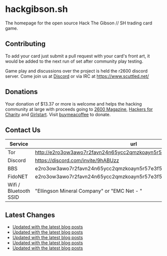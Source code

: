 # hackgibson.sh
The homepage for the open source Hack The Gibson // SH trading card game.


## Contributing

To add your card just submit a pull request with your card's front art, it would be added to the next run of set after community play testing.

Game play and discussions over the project is held the r2600 discord server. Come join us at [Discord](https://discord.com/invite/9hABUzz) or via IRC at https://www.scuttled.net/


## Donations

Your donation of $13.37 or more is welcome and helps the hacking community at large with proceeds going to [2600 Magazine](https://2600.com/), [Hackers for Charity](https://hackersforcharity.org) and [Girlstart](https://girlstart.org).  Visit [buymeacoffee](https://www.buymeacoffee.com/hackgibson.sh) to donate.


## Contact Us

Service | url
-|-
Tor | http://e2ro3ow3awo7r2favn24n65ycc2qmzkoayn5r57e3f56nvjwdcgg32ad.onion
Discord | https://discord.com/invite/9hABUzz
BBS | e2ro3ow3awo7r2favn24n65ycc2qmzkoayn5r57e3f56nvjwdcgg32ad.onion:23
FidoNET | e2ro3ow3awo7r2favn24n65ycc2qmzkoayn5r57e3f56nvjwdcgg32ad.onion:24554
Wifi / Bluetooth SSID | "Ellingson Mineral Company" or "EMC Net - <fidonet address>"

## Latest Changes
<!-- BLOG-POST-LIST:START -->
- [Updated with the latest blog posts](https://github.com/DFW2600/hackgibson.sh/commit/e714e0c6de419bcff4ef9fc7cf7d8cb3d36b3a86)
- [Updated with the latest blog posts](https://github.com/DFW2600/hackgibson.sh/commit/67adbc07b69795f2b3b511badccdb23bff9e4f21)
- [Updated with the latest blog posts](https://github.com/DFW2600/hackgibson.sh/commit/d3cd011788adac33d80b3acd1e0df7f7e19ad10c)
- [Updated with the latest blog posts](https://github.com/DFW2600/hackgibson.sh/commit/bf0bd6dea600ba768e991c9f1768cdcd485c2a93)
- [Updated with the latest blog posts](https://github.com/DFW2600/hackgibson.sh/commit/402dd5c11c729bcd411ee2033f82d996d4571727)
<!-- BLOG-POST-LIST:END -->
